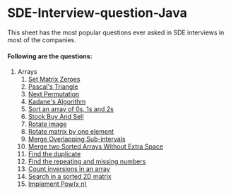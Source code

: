 # SDE-Interview-question-Java
This sheet has the most popular questions ever asked in SDE interviews in most of the companies.

#### Following are the questions:
1. Arrays
      1. [Set Matrix Zeroes](https://github.com/Qamberhasnain/SDE-Interview-question-Java/blob/main/Arrays/Set%20Matrix%20Zeroes.md)
      2. [Pascal's Triangle](https://github.com/Qamberhasnain/SDE-Interview-question-Java/blob/main/Arrays/Pascal's%20Triangle.md)
      3. [Next Permutation](https://github.com/Qamberhasnain/SDE-Interview-question-Java/blob/main/Arrays/Next%20Permutation.md)
      4. [Kadane's Algorithm](https://github.com/Qamberhasnain/SDE-Interview-question-Java/blob/main/Arrays/Kadane's%20Algorithm.md)
      5. [Sort an array of 0s, 1s and 2s](https://github.com/Qamberhasnain/SDE-Interview-question-Java/blob/main/Arrays/Sort%20an%20array%20of%200s%2C%201s%20and%202s.md)
      6. [Stock Buy And Sell](https://github.com/Qamberhasnain/SDE-Interview-question-Java/blob/main/Arrays/Stock%20Buy%20and%20Sell.md)
      7. [Rotate image](https://github.com/Qamberhasnain/SDE-Interview-question-Java/blob/main/Arrays/Rotate%20image.md)
      8. [Rotate matrix by one element](https://github.com/Qamberhasnain/SDE-Interview-question-Java/blob/main/Arrays/Rotate%20matrix%20by%20one%20element.md)
      9. [Merge Overlapping Sub-intervals](https://github.com/Qamberhasnain/SDE-Interview-question-Java/blob/main/Arrays/Merge%20Overlapping%20Sub-intervals.md)
      10. [Merge two Sorted Arrays Without Extra Space](https://github.com/Qamberhasnain/SDE-Interview-question-Java/blob/main/Arrays/Merge%20two%20Sorted%20Arrays%20Without%20Extra%20Space.md)
      11. [Find the duplicate](https://github.com/Qamberhasnain/SDE-Interview-question-Java/blob/main/Arrays/Find%20the%20duplicate.md)
      12. [Find the repeating and missing numbers](https://github.com/Qamberhasnain/SDE-Interview-question-Java/blob/main/Arrays/Find%20the%20repeating%20and%20missing%20numbers.md)
      13. [Count inversions in an array](https://github.com/Qamberhasnain/SDE-Interview-question-Java/blob/main/Arrays/Count%20inversions%20in%20an%20array.md)
      14. [Search in a sorted 2D matrix](https://github.com/Qamberhasnain/SDE-Interview-question-Java/blob/main/Arrays/Search%20in%20a%20sorted%202D%20matrix.md)
      15. [Implement Pow(x,n)](https://github.com/Qamberhasnain/SDE-Interview-question-Java/blob/main/Arrays/Implement%20Pow(x%2Cn).md)

